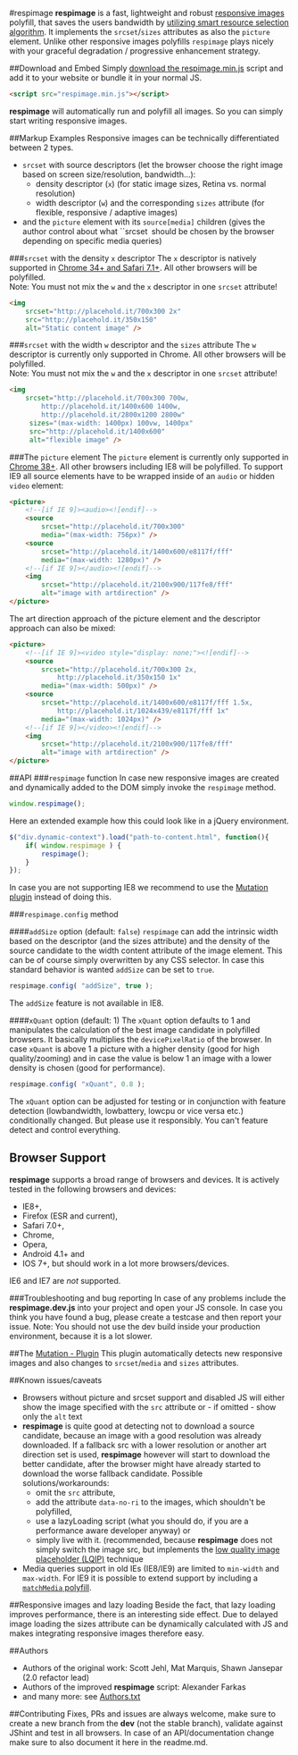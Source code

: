 #respimage
**respimage** is a fast, lightweight and robust [responsive images](http://picture.responsiveimages.org/) polyfill, that saves the users bandwidth by [utilizing smart resource selection algorithm](how-respimg-works.md). It implements the ``srcset``/``sizes`` attributes as also the ``picture`` element. Unlike other responsive images polyfills ``respimage`` plays nicely with your graceful degradation / progressive enhancement strategy.

##Download and Embed
Simply [download the respimage.min.js](respimage.min.js) script and add it to your website or bundle it in your normal JS.

```html
<script src="respimage.min.js"></script>
```
**respimage** will automatically run and polyfill all images. So you can simply start writing responsive images.

##Markup Examples
Responsive images can be technically differentiated between 2 types.

* ``srcset`` with source descriptors (let the browser choose the right image based on screen size/resolution, bandwidth…):
	* density descriptor (``x``) (for static image sizes, Retina vs. normal resolution)
	* width descriptor (``w``) and the corresponding ``sizes`` attribute (for flexible, responsive / adaptive images)
* and the ``picture`` element with its ``source[media]`` children (gives the author control about what ``srcset` `should be chosen by the browser depending on specific media queries)


###``srcset`` with the density ``x`` descriptor
The ``x`` descriptor is natively supported in [Chrome 34+ and Safari 7.1+](http://caniuse.com/#feat=srcset). All other browsers will be polyfilled. <br />Note: You must not mix the ``w`` and the ``x`` descriptor in one ``srcset`` attribute!

```html
<img 
	srcset="http://placehold.it/700x300 2x"
	src="http://placehold.it/350x150" 
    alt="Static content image" />
```

###``srcset`` with the width ``w`` descriptor and the ``sizes`` attribute
The ``w`` descriptor is currently only supported in Chrome. All other browsers will be polyfilled. <br />Note: You must not mix the ``w`` and the ``x`` descriptor in one ``srcset`` attribute!

```html
<img 
	srcset="http://placehold.it/700x300 700w, 
        http://placehold.it/1400x600 1400w,
        http://placehold.it/2800x1200 2800w" 
     sizes="(max-width: 1400px) 100vw, 1400px" 
     src="http://placehold.it/1400x600"
     alt="flexible image" />
```

###The ``picture`` element
The ``picture`` element is currently only supported in [Chrome 38+](http://caniuse.com/#search=picture). All other browsers including IE8 will be polyfilled. To support IE9 all source elements have to be wrapped inside of an ``audio`` or hidden ``video`` element:

```html
<picture>
	<!--[if IE 9]><audio><![endif]-->
    <source 
    	srcset="http://placehold.it/700x300" 
        media="(max-width: 756px)" />
    <source 
    	srcset="http://placehold.it/1400x600/e8117f/fff" 
        media="(max-width: 1280px)" />
    <!--[if IE 9]></audio><![endif]-->
    <img 
    	srcset="http://placehold.it/2100x900/117fe8/fff" 
        alt="image with artdirection" />
</picture>
```

The art direction approach of the picture element and the descriptor approach can also be mixed:

```html
<picture>
	<!--[if IE 9]><video style="display: none;"><![endif]-->
    <source 
    	srcset="http://placehold.it/700x300 2x,
        	http://placehold.it/350x150 1x" 
        media="(max-width: 500px)" />
    <source 
    	srcset="http://placehold.it/1400x600/e8117f/fff 1.5x, 
        	http://placehold.it/1024x439/e8117f/fff 1x"
        media="(max-width: 1024px)" />
    <!--[if IE 9]></video><![endif]-->
    <img 
    	srcset="http://placehold.it/2100x900/117fe8/fff" 
        alt="image with artdirection" />
</picture>
```

##API
###``respimage`` function
In case new responsive images are created and dynamically added to the DOM simply invoke the ``respimage`` method.

```js
window.respimage();
```

Here an extended example how this could look like in a jQuery environment.

```js
$("div.dynamic-context").load("path-to-content.html", function(){
	if( window.respimage ) {
    	respimage();
    }
});
```

In case you are not supporting IE8 we recommend to use the [Mutation plugin](plugins/mutation) instead of doing this.

###``respimage.config`` method

####``addSize`` option (default: ``false``)
``respimage`` can add the intrinsic width based on the descriptor (and the sizes attribute) and the density of the source candidate to the width content attribute of the image element. This can be of course simply overwritten by any CSS selector. In case this standard behavior is wanted ``addSize`` can be set to ``true``.

```js
respimage.config( "addSize", true );
```
The ``addSize`` feature is not available in IE8.

####``xQuant`` option (default: 1)
The ``xQuant`` option defaults to 1 and manipulates the calculation of the best image candidate in polyfilled browsers. It basically multiplies the ``devicePixelRatio`` of the browser. In case ``xQuant`` is above 1 a picture with a higher density (good for high quality/zooming) and in case the value is below 1 an image with a lower density is chosen (good for performance).

```js
respimage.config( "xQuant", 0.8 );
```
The `xQuant` option can be adjusted for testing or in conjunction with feature detection (lowbandwidth, lowbattery, lowcpu or vice versa etc.) conditionally changed. But please use it responsibly. You can't feature detect and control everything.

## Browser Support
**respimage** supports a broad range of browsers and devices. It is actively tested in the following browsers and devices: 
* IE8+, 
* Firefox (ESR and current), 
* Safari 7.0+, 
* Chrome, 
* Opera, 
* Android 4.1+ and 
* IOS 7+, but should work in a lot more browsers/devices. 

IE6 and IE7 are *not* supported.

###Troubleshooting and bug reporting
In case of any problems include the **respimage.dev.js** into your project and open your JS console. In case you think you have found a bug, please create a testcase and then report your issue. Note: You should not use the dev build inside your production environment, because it is a lot slower.

##The [Mutation - Plugin](plugins/mutation)
This plugin automatically detects new responsive images and also changes to ``srcset``/``media`` and ``sizes`` attributes.

##Known issues/caveats
* Browsers without picture and srcset support and disabled JS will either show the image specified with the ``src`` attribute or - if omitted - show only the ``alt`` text
* **respimage** is quite good at detecting not to download a source candidate, because an image with a good resolution was already downloaded. If a fallback src with a lower resolution or another art direction set is used, **respimage** however will start to download the better candidate, after the browser might have already started to download the worse fallback candidate. Possible solutions/workarounds: 
    * omit the ``src`` attribute, 
    * add the attribute ``data-no-ri`` to the images, which shouldn't be polyfilled,
    * use a lazyLoading script (what you should do, if you are a performance aware developer anyway) or
    * simply live with it. (recommended, because **respimage** does not simply switch the image src, but implements the [low quality image placeholder (LQIP)](how-respimg-works.md) technique
* Media queries support in old IEs (IE8/IE9) are limited to ``min-width`` and ``max-width``. For IE9 it is possible to extend support by including a [``matchMedia`` polyfill](https://github.com/paulirish/matchMedia.js).

##Responsive images and lazy loading
Beside the fact, that lazy loading improves performance, there is an interesting side effect. Due to delayed image loading the sizes attribute can be dynamically calculated with JS and makes integrating responsive images therefore easy.

##Authors
* Authors of the original work: Scott Jehl, Mat Marquis, Shawn Jansepar (2.0 refactor lead)
* Authors of the improved **respimage** script: Alexander Farkas
* and many more: see [Authors.txt](Authors.txt)

##Contributing
Fixes, PRs and issues are always welcome, make sure to create a new branch from the **dev** (not the stable branch), validate against JShint and test in all browsers. In case of an API/documentation change make sure to also document it here in the readme.md.
